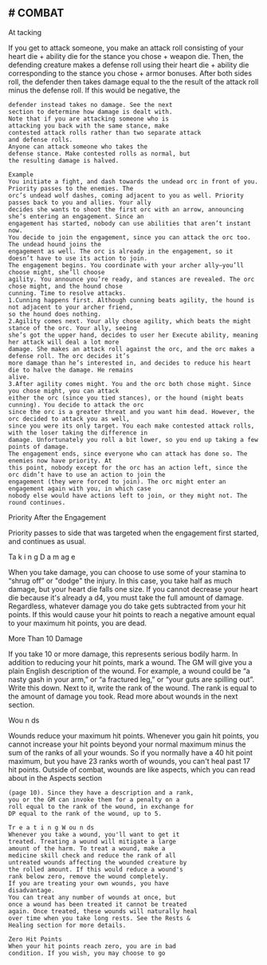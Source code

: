 ## # COMBAT

At tacking

If you get to attack someone, you make an attack
roll consisting of your heart die + ability die for the
stance you chose + weapon die. Then, the defending
creature makes a defense roll using their heart die +
ability die corresponding to the stance you chose +
armor bonuses.
After both sides roll, the defender then takes
damage equal to the the result of the attack roll
minus the defense roll. If this would be negative, the

```
defender instead takes no damage. See the next
section to determine how damage is dealt with.
Note that if you are attacking someone who is
attacking you back with the same stance, make
contested attack rolls rather than two separate attack
and defense rolls.
Anyone can attack someone who takes the
defense stance. Make contested rolls as normal, but
the resulting damage is halved.
```

```
Example
You initiate a fight, and dash towards the undead orc in front of you. Priority passes to the enemies. The
orc’s undead wolf dashes, coming adjacent to you as well. Priority passes back to you and allies. Your ally
decides she wants to shoot the first orc with an arrow, announcing she’s entering an engagement. Since an
engagement has started, nobody can use abilities that aren’t instant now.
You decide to join the engagement, since you can attack the orc too. The undead hound joins the
engagement as well. The orc is already in the engagement, so it doesn’t have to use its action to join.
The engagement begins. You coordinate with your archer ally—you’ll choose might, she’ll choose
agility. You announce you’re ready, and stances are revealed. The orc chose might, and the hound chose
cunning. Time to resolve attacks.
1.Cunning happens first. Although cunning beats agility, the hound is not adjacent to your archer friend,
so the hound does nothing.
2.Agility comes next. Your ally chose agility, which beats the might stance of the orc. Your ally, seeing
she’s got the upper hand, decides to user her Execute ability, meaning her attack will deal a lot more
damage. She makes an attack roll against the orc, and the orc makes a defense roll. The orc decides it’s
more damage than he’s interested in, and decides to reduce his heart die to halve the damage. He remains
alive.
3.After agility comes might. You and the orc both chose might. Since you chose might, you can attack
either the orc (since you tied stances), or the hound (might beats cunning). You decide to attack the orc
since the orc is a greater threat and you want him dead. However, the orc decided to attack you as well,
since you were its only target. You each make contested attack rolls, with the loser taking the difference in
damage. Unfortunately you roll a bit lower, so you end up taking a few points of damage.
The engagement ends, since everyone who can attack has done so. The enemies now have priority. At
this point, nobody except for the orc has an action left, since the orc didn’t have to use an action to join the
engagement (they were forced to join). The orc might enter an engagement again with you, in which case
nobody else would have actions left to join, or they might not. The round continues.
```

Priority After the Engagement

Priority passes to side that was targeted when the
engagement first started, and continues as usual.

Ta k i n g D a m ag e

When you take damage, you can choose to use
some of your stamina to “shrug off” or "dodge" the
injury. In this case, you take half as much damage,
but your heart die falls one size. If you cannot
decrease your heart die because it's already a d4, you
must take the full amount of damage.
Regardless, whatever damage you do take gets
subtracted from your hit points. If this would cause
your hit points to reach a negative amount equal to
your maximum hit points, you are dead.

More Than 10 Damage

If you take 10 or more damage, this represents
serious bodily harm. In addition to reducing your hit
points, mark a wound. The GM will give you a plain
English description of the wound. For example, a
wound could be “a nasty gash in your arm,” or “a
fractured leg,” or “your guts are spilling out”. Write
this down. Next to it, write the rank of the wound.
The rank is equal to the amount of damage you took.
Read more about wounds in the next section.

Wou n ds

Wounds reduce your maximum hit points.
Whenever you gain hit points, you cannot increase
your hit points beyond your normal maximum minus
the sum of the ranks of all your wounds. So if you
normally have a 40 hit point maximum, but you have
23 ranks worth of wounds, you can't heal past 17 hit
points.
Outside of combat, wounds are like aspects,
which you can read about in the Aspects section

```
(page 10). Since they have a description and a rank,
you or the GM can invoke them for a penalty on a
roll equal to the rank of the wound, in exchange for
DP equal to the rank of the wound, up to 5.
```

```
Tr e a t i n g W ou n ds
Whenever you take a wound, you'll want to get it
treated. Treating a wound will mitigate a large
amount of the harm. To treat a wound, make a
medicine skill check and reduce the rank of all
untreated wounds affecting the wounded creature by
the rolled amount. If this would reduce a wound's
rank below zero, remove the wound completely.
If you are treating your own wounds, you have
disadvantage.
You can treat any number of wounds at once, but
once a wound has been treated it cannot be treated
again. Once treated, these wounds will naturally heal
over time when you take long rests. See the Rests &
Healing section for more details.
```

```
Zero Hit Points
When your hit points reach zero, you are in bad
condition. If you wish, you may choose to go
```
